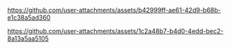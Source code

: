 https://github.com/user-attachments/assets/b42999ff-ae61-42d9-b68b-e1c38a5ad360


https://github.com/user-attachments/assets/1c2a48b7-b4d0-4edd-bec2-8a13a5aa5105


